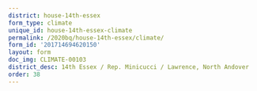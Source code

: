 ```yaml
---
district: house-14th-essex
form_type: climate
unique_id: house-14th-essex-climate
permalink: /2020bq/house-14th-essex/climate/
form_id: '201714694620150'
layout: form
doc_img: CLIMATE-00103
district_desc: 14th Essex / Rep. Minicucci / Lawrence, North Andover
order: 38
---
```

